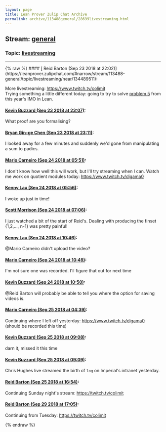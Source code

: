 ```yaml
---
layout: page
title: Lean Prover Zulip Chat Archive 
permalink: archive/113488general/28699livestreaming.html
---
```


## Stream: [general](https://leanprover-community.github.io/archive/113488general/index.html)
### Topic: [livestreaming](https://leanprover-community.github.io/archive/113488general/28699livestreaming.html)

---

<base href="https://leanprover.zulipchat.com">
{% raw %}
#### [ Reid Barton (Sep 23 2018 at 22:02)](https://leanprover.zulipchat.com/#narrow/stream/113488-general/topic/livestreaming/near/134489511):
<p>More livestreaming: <a href="https://www.twitch.tv/colimit" target="_blank" title="https://www.twitch.tv/colimit">https://www.twitch.tv/colimit</a><br>
Trying something a little different today: going to try to solve <a href="https://artofproblemsolving.com/wiki/index.php?title=2018_IMO_Problems/Problem_5" target="_blank" title="https://artofproblemsolving.com/wiki/index.php?title=2018_IMO_Problems/Problem_5">problem 5</a> from this year's IMO in Lean.</p>

#### [ Kevin Buzzard (Sep 23 2018 at 23:07)](https://leanprover.zulipchat.com/#narrow/stream/113488-general/topic/livestreaming/near/134491432):
<p>What proof are you formalising?</p>

#### [ Bryan Gin-ge Chen (Sep 23 2018 at 23:11)](https://leanprover.zulipchat.com/#narrow/stream/113488-general/topic/livestreaming/near/134491543):
<p>I looked away for a few minutes and suddenly we'd gone from manipulating a sum to padics.</p>

#### [ Mario Carneiro (Sep 24 2018 at 05:51)](https://leanprover.zulipchat.com/#narrow/stream/113488-general/topic/livestreaming/near/134502883):
<p>I don't know how well this will work, but I'll try streaming when I can. Watch me work on quotient modules today: <a href="https://www.twitch.tv/digama0" target="_blank" title="https://www.twitch.tv/digama0">https://www.twitch.tv/digama0</a></p>

#### [ Kenny Lau (Sep 24 2018 at 05:56)](https://leanprover.zulipchat.com/#narrow/stream/113488-general/topic/livestreaming/near/134503027):
<p>I woke up just in time!</p>

#### [ Scott Morrison (Sep 24 2018 at 07:06)](https://leanprover.zulipchat.com/#narrow/stream/113488-general/topic/livestreaming/near/134505295):
<p>I just watched a bit of the start of Reid's. Dealing with producing the finset {1,2,..., n-1} was pretty painful!</p>

#### [ Kenny Lau (Sep 24 2018 at 10:46)](https://leanprover.zulipchat.com/#narrow/stream/113488-general/topic/livestreaming/near/134513687):
<p><span class="user-mention" data-user-id="110049">@Mario Carneiro</span> didn't upload the video?</p>

#### [ Mario Carneiro (Sep 24 2018 at 10:49)](https://leanprover.zulipchat.com/#narrow/stream/113488-general/topic/livestreaming/near/134513776):
<p>I'm not sure one was recorded. I'll figure that out for next time</p>

#### [ Kevin Buzzard (Sep 24 2018 at 10:50)](https://leanprover.zulipchat.com/#narrow/stream/113488-general/topic/livestreaming/near/134513850):
<p><span class="user-mention" data-user-id="110032">@Reid Barton</span>  will probably be able to tell you where the option for saving videos is.</p>

#### [ Mario Carneiro (Sep 25 2018 at 04:39)](https://leanprover.zulipchat.com/#narrow/stream/113488-general/topic/livestreaming/near/134569913):
<p>Continuing where I left off yesterday: <a href="https://www.twitch.tv/digama0" target="_blank" title="https://www.twitch.tv/digama0">https://www.twitch.tv/digama0</a> (should be recorded this time)</p>

#### [ Kevin Buzzard (Sep 25 2018 at 09:08)](https://leanprover.zulipchat.com/#narrow/stream/113488-general/topic/livestreaming/near/134579076):
<p>darn it, missed it this time</p>

#### [ Kevin Buzzard (Sep 25 2018 at 09:09)](https://leanprover.zulipchat.com/#narrow/stream/113488-general/topic/livestreaming/near/134579092):
<p>Chris Hughes live streamed the birth of <code>log</code> on Imperial's intranet yesterday.</p>

#### [ Reid Barton (Sep 25 2018 at 16:54)](https://leanprover.zulipchat.com/#narrow/stream/113488-general/topic/livestreaming/near/134602258):
<p>Continuing Sunday night's stream: <a href="https://twitch.tv/colimit" target="_blank" title="https://twitch.tv/colimit">https://twitch.tv/colimit</a></p>

#### [ Reid Barton (Sep 29 2018 at 17:05)](https://leanprover.zulipchat.com/#narrow/stream/113488-general/topic/livestreaming/near/134885604):
<p>Continuing from Tuesday: <a href="https://twitch.tv/colimit" target="_blank" title="https://twitch.tv/colimit">https://twitch.tv/colimit</a></p>


{% endraw %}
